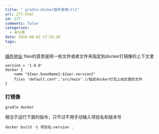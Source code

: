 ```yaml
---
title: " gradle-docker插件使用\t\t"
url: 277.html
id: 277
comments: false
categories:
  - 未分类
date: 2018-08-02 17:32:20
tags:
---
```


[插件地址](https://github.com/palantir/gradle-docker "插件地址") files的意思是把一些文件或者文件夹指定到docker打镜像的上下文里

    version = '1.0.0'
    docker {
        name "${war.baseName}:${war.version}"
        files 'default.conf','src/main' //指定docker打包上线文里的文件
    }
    

### 打镜像

    gradle docker
    

相当于运行下面的指令，只不过不用手动输入项目名和版本号

    docker build -t 项目名:version .
